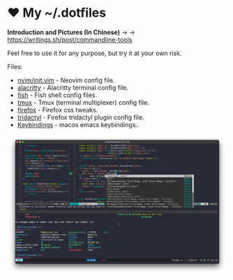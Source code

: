 ❤ My ~/.dotfiles
================

**Introduction and Pictures (In Chinese)** → → https://writings.sh/post/commandline-tools

Feel free to use it for any purpose, but try it at your own risk.

Files:

- [nvim/init.vim](nvim/init.vim) - Neovim config file.
- [alacritty](alacritty/alacritty.yml) - Alacritty terminal config file.
- [fish](fish) - Fish shell config files.
- [tmux](tmux/tmux.conf) - Tmux (terminal multiplexer) config file.
- [firefox](firefox/css) - Firefox css tweaks.
- [tridactyl](firefox/tridactylrc) - Firefox tridactyl plugin config file.
- [Keybindings](misc/Keybindings) - macos emacs keybindings..

![](misc/demo.png)
